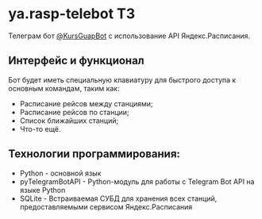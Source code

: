 # ya.rasp-telebot ТЗ
Телеграм бот [@KursGuapBot](t.me/KursGuapBot) с использование API Яндекс.Расписания.

## Интерфейс и функционал
Бот будет иметь специальную клавиатуру для быстрого доступа к основным командам, таким как:
* Расписание рейсов между станциями;
* Расписание рейсов по станции;
* Список ближайших станций;
* Что-то ещё.

## Технологии программирования:
* Python - основной язык
* pyTelegramBotAPI - Python-модуль для работы с Telegram Bot API на языке Python
* SQLite - Встраиваемая СУБД для хранения всех станций, предоставляемыми сервисом Яндекс.Расписания

